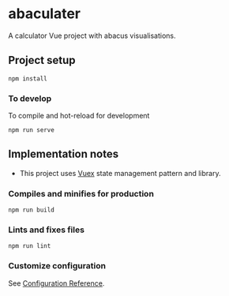 # abaculater

A calculator Vue project with abacus visualisations.

## Project setup

```
npm install
```

### To develop

To compile and hot-reload for development

```
npm run serve
```

## Implementation notes

- This project uses [Vuex](https://vuex.vuejs.org/) state management pattern and library.

### Compiles and minifies for production

```
npm run build
```

### Lints and fixes files

```
npm run lint
```

### Customize configuration

See [Configuration Reference](https://cli.vuejs.org/config/).
